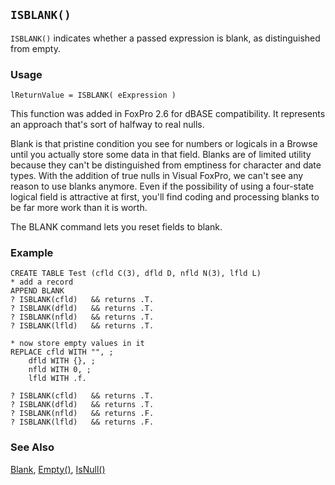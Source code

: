 ## `ISBLANK()`

`ISBLANK()` indicates whether a passed expression is blank, as distinguished from empty. 

### Usage

```foxpro
lReturnValue = ISBLANK( eExpression )
```

This function was added in FoxPro 2.6 for dBASE compatibility. It represents an approach that's sort of halfway to real nulls. 

Blank is that pristine condition you see for numbers or logicals in a Browse until you actually store some data in that field. Blanks are of limited utility because they can't be distinguished from emptiness for character and date types. With the addition of true nulls in Visual FoxPro, we can't see any reason to use blanks anymore. Even if the possibility of using a four-state logical field is attractive at first, you'll find coding and processing blanks to be far more work than it is  worth.

The BLANK command lets you reset fields to blank.

### Example

```foxpro
CREATE TABLE Test (cfld C(3), dfld D, nfld N(3), lfld L)
* add a record
APPEND BLANK
? ISBLANK(cfld)   && returns .T.
? ISBLANK(dfld)   && returns .T.
? ISBLANK(nfld)   && returns .T.
? ISBLANK(lfld)   && returns .T.

* now store empty values in it
REPLACE cfld WITH "", ;
    dfld WITH {}, ;
    nfld WITH 0, ;
    lfld WITH .f.

? ISBLANK(cfld)   && returns .T.
? ISBLANK(dfld)   && returns .T.
? ISBLANK(nfld)   && returns .F.
? ISBLANK(lfld)   && returns .F.
```
### See Also

[Blank](s4g479.md), [Empty()](s4g009.md), [IsNull()](s4g439.md)